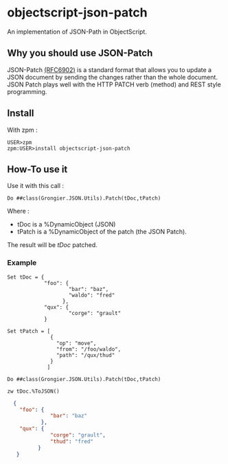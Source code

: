 # objectscript-json-patch

An implementation of JSON-Path in ObjectScript.

## Why you should use JSON-Patch

JSON-Patch [(RFC6902)](http://tools.ietf.org/html/rfc6902) is a standard format that
allows you to update a JSON document by sending the changes rather than the whole document.
JSON Patch plays well with the HTTP PATCH verb (method) and REST style programming.

## Install

With zpm :
```
USER>zpm
zpm:USER>install objectscript-json-patch
```
## How-To use it 

Use it with this call :

```objectscript
Do ##class(Grongier.JSON.Utils).Patch(tDoc,tPatch)
```
Where :

* tDoc is a %DynamicObject (JSON)
* tPatch is a %DynamicObject of the patch (the JSON Patch).

The result will be *tDoc* patched.

### Example 
```objectscript
Set tDoc = {
            "foo": {
                    "bar": "baz",
                    "waldo": "fred"
                  },
            "qux": {
                    "corge": "grault"
            }
            
Set tPatch = [
              { 
                "op": "move", 
                "from": "/foo/waldo", 
                "path": "/qux/thud" 
              }
             ]

Do ##class(Grongier.JSON.Utils).Patch(tDoc,tPatch)

zw tDoc.%ToJSON()
```
```json
  {
    "foo": {
              "bar": "baz"
           },
    "qux": {
              "corge": "grault",
              "thud": "fred"
          }
   }
 ```
